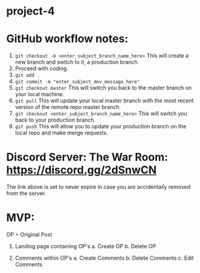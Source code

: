 # project-4

# GitHub workflow notes:
1. ```git checkout -b <enter_subject_branch_name_here>``` This will create a new branch and switch to it, a production branch.
2. Proceed with coding.
3. ```git add .```
4. ```git commit -m "enter_subject_dev_message_here"```
5. ```git checkout master``` This will switch you back to the master branch on your local machine.
6. ```git pull``` This will update your local master branch with the most recent version of the remote repo master branch.
7. ```git checkout <enter_subject_branch_name_here>``` This will switch you back to your production branch.
8. ```git push``` This will allow you to update your production branch on the local repo and make merge requests.


# Discord Server: The War Room: https://discord.gg/2dSnwCN
The link above is set to never expire in case you are accidentally removed from the server.

# MVP:
OP = Original Post
1. Landing page containing OP's
    a. Create OP
    b. Delete OP

2. Comments within OP's
    a. Create Comments
    b. Delete Comments
    c. Edit Comments